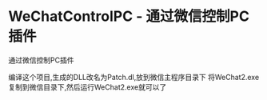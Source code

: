 # WeChatControlPC - 通过微信控制PC插件

通过微信控制PC插件

编译这个项目,生成的DLL改名为Patch.dl,放到微信主程序目录下
将WeChat2.exe复制到微信目录下,然后运行WeChat2.exe就可以了
